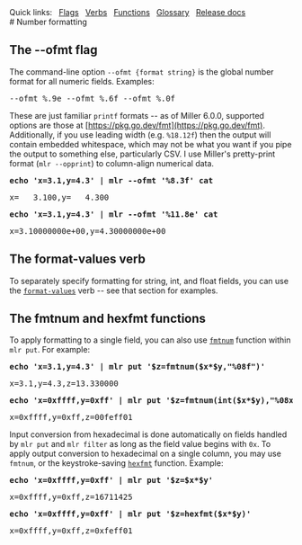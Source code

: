 <!---  PLEASE DO NOT EDIT DIRECTLY. EDIT THE .md.in FILE PLEASE. --->
<div>
<span class="quicklinks">
Quick links:
&nbsp;
<a class="quicklink" href="../reference-main-flag-list/index.html">Flags</a>
&nbsp;
<a class="quicklink" href="../reference-verbs/index.html">Verbs</a>
&nbsp;
<a class="quicklink" href="../reference-dsl-builtin-functions/index.html">Functions</a>
&nbsp;
<a class="quicklink" href="../glossary/index.html">Glossary</a>
&nbsp;
<a class="quicklink" href="../release-docs/index.html">Release docs</a>
</span>
</div>
# Number formatting

## The --ofmt flag

The command-line option `--ofmt {format string}` is the global number format for all numeric fields.  Examples:

<pre class="pre-non-highlight-non-pair">
--ofmt %.9e --ofmt %.6f --ofmt %.0f
</pre>

These are just familiar `printf` formats -- as of Miller 6.0.0, supported options are those at
[https://pkg.go.dev/fmt](https://pkg.go.dev/fmt).  Additionally, if you use leading width (e.g.
`%18.12f`) then the output will contain embedded whitespace, which may not be what you want if you
pipe the output to something else, particularly CSV. I use Miller's pretty-print format (`mlr
--opprint`) to column-align numerical data.

<pre class="pre-highlight-in-pair">
<b>echo 'x=3.1,y=4.3' | mlr --ofmt '%8.3f' cat</b>
</pre>
<pre class="pre-non-highlight-in-pair">
x=   3.100,y=   4.300
</pre>

<pre class="pre-highlight-in-pair">
<b>echo 'x=3.1,y=4.3' | mlr --ofmt '%11.8e' cat</b>
</pre>
<pre class="pre-non-highlight-in-pair">
x=3.10000000e+00,y=4.30000000e+00
</pre>

## The format-values verb

To separately specify formatting for string, int, and float fields, you can use
the [`format-values`](reference-verbs.md#format-values) verb -- see that section for examples.

## The fmtnum and hexfmt functions

To apply formatting to a single field, you can also use
[`fmtnum`](reference-dsl-builtin-functions.md#fmtnum) function within `mlr
put`. For example:

<pre class="pre-highlight-in-pair">
<b>echo 'x=3.1,y=4.3' | mlr put '$z=fmtnum($x*$y,"%08f")'</b>
</pre>
<pre class="pre-non-highlight-in-pair">
x=3.1,y=4.3,z=13.330000
</pre>

<pre class="pre-highlight-in-pair">
<b>echo 'x=0xffff,y=0xff' | mlr put '$z=fmtnum(int($x*$y),"%08x")'</b>
</pre>
<pre class="pre-non-highlight-in-pair">
x=0xffff,y=0xff,z=00feff01
</pre>

Input conversion from hexadecimal is done automatically on fields handled by `mlr put` and `mlr filter` as long as the field value begins with `0x`.  To apply output conversion to hexadecimal on a single column, you may use `fmtnum`, or the keystroke-saving [`hexfmt`](reference-dsl-builtin-functions.md#hexfmt) function. Example:

<pre class="pre-highlight-in-pair">
<b>echo 'x=0xffff,y=0xff' | mlr put '$z=$x*$y'</b>
</pre>
<pre class="pre-non-highlight-in-pair">
x=0xffff,y=0xff,z=16711425
</pre>

<pre class="pre-highlight-in-pair">
<b>echo 'x=0xffff,y=0xff' | mlr put '$z=hexfmt($x*$y)'</b>
</pre>
<pre class="pre-non-highlight-in-pair">
x=0xffff,y=0xff,z=0xfeff01
</pre>
